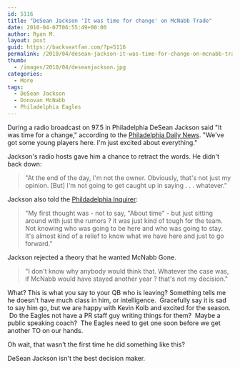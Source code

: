 ```yaml
---
id: 5116
title: "DeSean Jackson 'It was time for change' on McNabb Trade"
date: 2010-04-07T06:55:49+00:00
author: Ryan M.
layout: post
guid: https://backseatfan.com/?p=5116
permalink: /2010/04/desean-jackson-it-was-time-for-change-on-mcnabb-trade/
thumb:
  - /images/2010/04/deseanjackson.jpg
categories:
  - More
tags:
  - DeSean Jackson
  - Donovan McNabb
  - Philadelphia Eagles
---
```


<div class="entry">
  <p>
    During a radio broadcast on 97.5 in Philadelphia DeSean Jackson said "It was time for a change," according to the <a href="https://www.philly.com/philly/sports/eagles/20100407_Eagles_Notebook__Eagles_wideout_DeSean_Jackson___It_was_time_for_a_change_.html">Philadelphia Daily News</a>. "We've got some young players here. I'm just excited about everything."
  </p>

  <p>
    Jackson's radio hosts gave him a chance to retract the words. He didn't back down:
  </p>

  <blockquote>
    <p>
      "At the end of the day, I'm not the owner. Obviously, that's not just my opinion. [But] I'm not going to get caught up in saying . . . whatever."
    </p>
  </blockquote>

  <p>
    Jackson also told the <a href="https://www.philly.com/philly/blogs/inq-eagles/DeSean_Its_a_relief.html">Phildadelphia Inquirer</a>:
  </p>

  <blockquote>
    <p>
      "My first thought was - not to say, "About time" - but just sitting around with just the rumors ? it was just kind of tough for the team. Not knowing who was going to be here and who was going to stay. It's almost kind of a relief to know what we have here and just to go forward."
    </p>
  </blockquote>

  <p>
    Jackson rejected a theory that he wanted McNabb Gone.
  </p>

  <blockquote>
    <p>
      "I don't know why anybody would think that. Whatever the case was, if McNabb would have stayed another year ? that's not my decision."
    </p>
  </blockquote>

  <p>
    What? This is what you say to your QB who is leaving? Something tells me he doesn't have much class in him, or intelligence.  Gracefully say it is sad to say him go, but we are happy with Kevin Kolb and excited for the season.  Do the Eagles not have a PR staff guy writing things for them?  Maybe a public speaking coach?  The Eagles need to get one soon before we get another TO on our hands.
  </p>

  <p>
  </p>

  <p>
    Oh wait, that wasn't the first time he did something like this?
  </p>

  <p>
  </p>

  <p>
    DeSean Jackson isn't the best decision maker.
  </p>
</div>

